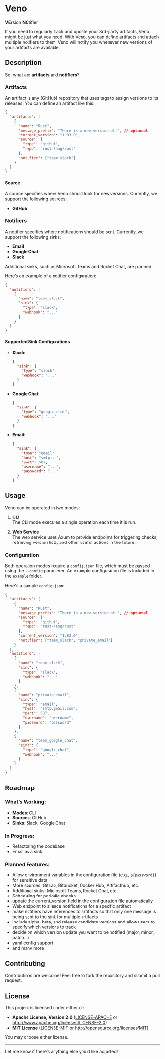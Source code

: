 # Veno

**VE**rsion **NO**tifier

If you need to regularly track and update your 3rd-party artifacts, Veno might be just what you need. With Veno, you can define artifacts and attach multiple notifiers to them. Veno will notify you whenever new versions of your artifacts are available.

## Description

So, what are **artifacts** and **notifiers**?

### Artifacts

An artifact is any (GitHub) repository that uses tags to assign versions to its releases. You can define an artifact like this:

```json
{
  "artifacts": [
    {
      "name": "Rust",
      "message_prefix": "There is a new version of:", // optional
      "current_version": "1.83.0",
      "source": {
        "type": "github",
        "repo": "rust-lang/rust"
      },
      "notifier": ["team_slack"]
    }
  ]
}
```

#### Source

A source specifies where Veno should look for new versions. Currently, we support the following sources:

- **GitHub**

### Notifiers

A notifier specifies where notifications should be sent. Currently, we support the following sinks:

- **Email**
- **Google Chat**
- **Slack**

Additional sinks, such as Microsoft Teams and Rocket Chat, are planned.

Here’s an example of a notifier configuration:

```json
{
  "notifiers": [
    {
      "name": "team_slack",
      "sink": {
        "type": "slack",
        "webhook": "..."
      }
    }
  ]
}
```

#### Supported Sink Configurations

- **Slack**:

  ```json
  {
    "sink": {
      "type": "slack",
      "webhook": "..."
    }
  }
  ```

- **Google Chat**:

  ```json
  {
    "sink": {
      "type": "google_chat",
      "webhook": "..."
    }
  }
  ```

- **Email**:
  ```json
  {
    "sink": {
      "type": "email",
      "host": "smtp...",
      "port": 587,
      "username": "...",
      "password": "..."
    }
  }
  ```

## Usage

Veno can be operated in two modes:

1. **CLI**  
   The CLI mode executes a single operation each time it is run.

2. **Web Service**  
   The web service uses Axum to provide endpoints for triggering checks, retrieving version lists, and other useful actions in the future.

### Configuration

Both operation modes require a `config.json` file, which must be passed using the `--config` parameter. An example configuration file is included in the `example` folder.

Here's a sample `config.json`:

```json
{
  "artifacts": [
    {
      "name": "Rust",
      "message_prefix": "There is a new version of:", // optional
      "source": {
        "type": "github",
        "repo": "rust-lang/rust"
      },
      "current_version": "1.83.0",
      "notifier": ["team_slack", "private_email"]
    }
  ],
  "notifiers": [
    {
      "name": "team_slack",
      "sink": {
        "type": "slack",
        "webhook": "..."
      }
    },
    {
      "name": "private_email",
      "sink": {
        "type": "email",
        "host": "smtp.gmail.com",
        "port": 587,
        "username": "username",
        "password": "password"
      }
    },
    {
      "name": "team_google_chat",
      "sink": {
        "type": "google_chat",
        "webhook": "..."
      }
    }
  ]
}
```

## Roadmap

### What’s Working:

- **Modes**: CLI
- **Sources**: GitHub
- **Sinks**: Slack, Google Chat

### In Progress:

- Refactoring the codebase
- Email as a sink

### Planned Features:

- Allow environment variables in the configuration file (e.g., `${password}`) for sensitive data
- More sources: GitLab, Bitbucket, Docker Hub, Artifacthub, etc.
- Additional sinks: Microsoft Teams, Rocket Chat, etc.
- Scheduling for periodic checks
- update the current_version field in the configuration file automatically
- Web endpoint to silence notifications for a specific artifact
- make notifiers have references to artifacts so that only one message is being sent to the sink for multiple artifacts
- include alpha, beta, and release candidate versions and allow users to specify which versions to track
- decide on which version update you want to be notified (major, minor, patch...)
- yaml config support
- and many more

## Contributing

Contributions are welcome! Feel free to fork the repository and submit a pull request.

## License

This project is licensed under either of:

- **Apache License, Version 2.0** ([LICENSE-APACHE](./LICENSE-APACHE) or http://www.apache.org/licenses/LICENSE-2.0)
- **MIT License** ([LICENSE-MIT](./LICENSE-MIT) or http://opensource.org/licenses/MIT)

You may choose either license.

---

Let me know if there’s anything else you’d like adjusted!
